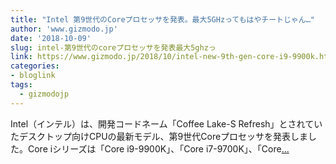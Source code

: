 ```yaml
---
title: "Intel 第9世代のCoreプロセッサを発表。最大5GHzってもはやチートじゃん…"
author: 'www.gizmodo.jp'
date: '2018-10-09'
slug: intel-第9世代のcoreプロセッサを発表最大5ghzっ
link: https://www.gizmodo.jp/2018/10/intel-new-9th-gen-core-i9-9900k.html
categories:
- bloglink
tags:
  - gizmodojp
---
```


Intel（インテル）は、開発コードネーム「Coffee Lake-S Refresh」とされていたデスクトップ向けCPUの最新モデル、第9世代Coreプロセッサを発表しました。Core iシリーズは「Core i9-9900K」、「Core i7-9700K」、「Core[... <i class="fas fa-external-link-alt"></i>](https://www.gizmodo.jp/2018/10/intel-new-9th-gen-core-i9-9900k.html)

